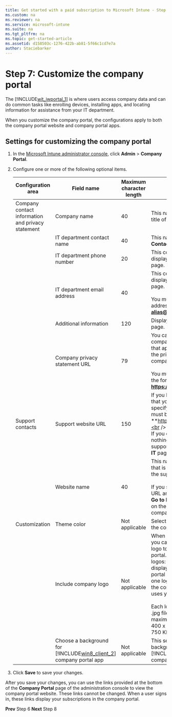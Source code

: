 ```yaml
---
title: Get started with a paid subscription to Microsoft Intune - Step 7
ms.custom: na
ms.reviewer: na
ms.service: microsoft-intune
ms.suite: na
ms.tgt_pltfrm: na
ms.topic: get-started-article
ms.assetid: d158503c-1276-422b-ab81-5f66c1cd7e7a
author: Staciebarker
---
```


# <a name="BKMK_ConfigureCompanyPortal"></a>Step 7: Customize the company portal
The [!INCLUDE[wit_iwportal_1](/includes/wit_iwportal_1_md.md)] is where users access company data and can do common tasks like enrolling devices, installing apps, and locating information for assistance from your IT department.

When you customize the company portal, the configurations apply to both the company portal website and company portal apps.

## <a name="BKMK_ToCustomizeCompanyPortal"></a>Settings for customizing the company portal

1.  In the [Microsoft Intune administrator console](https://manage.microsoft.com), click **Admin** &gt; **Company Portal**.

2.  Configure one or more of the following optional items.

    |Configuration area|Field name|Maximum character length|More information|
    |----------------------|--------------|----------------------------|--------------------|
    |Company contact information and privacy statement|Company name|40|This name is displayed as the title of the company portal.|
    ||IT department contact name|40|This name is displayed on the **Contact IT** page.|
    ||IT department phone number|20|This contact number is displayed on the **Contact IT** page.|
    ||IT department email address|40|This contact address is displayed on the **Contact IT** page.<br /><br />You must enter a valid email address in the format **alias@domainname.com**.|
    ||Additional information|120|Displayed on the **Contact IT** page.|
    ||Company privacy statement URL|79|You can specify your own company privacy statement that appears when users click the privacy links from the company portal.<br /><br />You must enter a valid URL in the format **https://www.contoso.com**.|
    |Support contacts|Support website URL|150|If you have a support website that you want your users to use, specify the URL here. The URL must be in the format **https://www.contoso.com**.<br /><br />If you don't specify a URL, nothing is displayed for the support website on the **Contact IT** page in the company portal.|
    ||Website name|40|This name is the friendly name that is displayed for the URL to the support website.<br /><br />If you specify a support website URL and no friendly name, then **Go to IT website** is displayed on the **Contact IT** page in the company portal.|
    |Customization|Theme color|Not applicable|Select a theme color to apply to the company portal.|
    ||Include company logo|Not applicable|When you enable this option, you can upload your company logo to show in your company portal. You can upload two logos: one logo that is displayed when the company portal background is white, and one logo that is displayed when the company portal background uses your selected theme color.<br /><br />Each logo must be a .png or .jpg file type and have a maximum resolution of 400 x 100 pixels and be 750 KB or less in size.|
    ||Choose a background for [!INCLUDE[win8_client_2](/includes/win8_client_2_md.md)] company portal app|Not applicable|This setting affects the background for the [!INCLUDE[win8_client_2](/includes/win8_client_2_md.md)] company portal app only.|

3.  Click **Save** to save your changes.

After you save your changes, you can use the links provided at the bottom of the **Company Portal** page of the administration console to view the company portal website. These links cannot be changed. When a user signs in, these links display your subscriptions in the company portal.

**Prev** Step 6
**Next** Step 8
